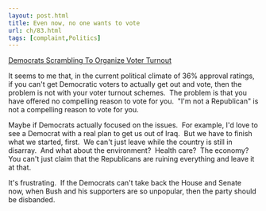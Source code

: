 ```yaml
---
layout: post.html
title: Even now, no one wants to vote
url: ch/83.html
tags: [complaint,Politics]
---
```

[Democrats Scrambling To Organize Voter Turnout](http://www.washingtonpost.com/wp-dyn/content/article/2006/08/01/AR2006080101332.html?nav=rss_email/components)

It seems to me that, in the current political climate of 36% approval ratings, if you can't get Democratic voters to actually get out and vote, then the problem is not with your voter turnout schemes.  The problem is that you have offered no compelling reason to vote for you.  "I'm not a Republican" is not a compelling reason to vote for you.

Maybe if Democrats actually focused on the issues.  For example, I'd love to see a Democrat with a real plan to get us out of Iraq.  But we have to finish what we started, first.  We can't just leave while the country is still in disarray.  And what about the environment?  Health care?  The economy?  You can't just claim that the Republicans are ruining everything and leave it at that.

It's frustrating.  If the Democrats can't take back the House and Senate now, when Bush and his supporters are so unpopular, then the party should be disbanded.
